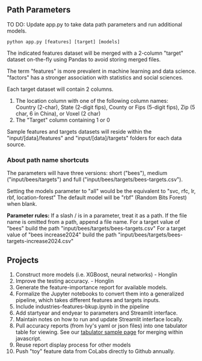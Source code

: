 ## Path Parameters

TO DO: Update app.py to take data path parameters and run additional models. 

	python app.py [features] [target] [models]

The indicated features dataset will be merged with a 2-column "target" dataset on-the-fly using Pandas to avoid storing merged files.

The term "features" is more prevalent in machine learning and data science.
"factors" has a stronger association with statistics and social sciences.

Each target dataset will contain 2 columns.  
1. The location column with one of the following column names:  
Country (2-char), State (2-digit fips), County or Fips (5-digit fips), Zip (5 char, 6 in China), or Voxel (2 char)
2. The "Target" column containing 1 or 0

Sample features and targets datasets will reside within the "input/[data]/features" and "input/[data]/targets" folders for each data source.

### About path name shortcuts

The parameters will have three versions: short ("bees"), medium ("input/bees/targets") and full ("input/bees/targets/bees-targets.csv").

Setting the models parameter to "all" would be the equivalent to "svc, rfc, lr, rbf, location-forest"
The default model will be "rbf" (Random Bits Forest) when blank.

**Parameter rules:**
If a slash / is in a parameter, treat it as a path.
If the file name is omitted from a path, append a file name.
For a target value of "bees" build the path "input/bees/targets/bees-targets.csv"
For a target value of "bees increase2024" build the path "input/bees/targets/bees-targets-increase2024.csv"

## Projects

1. Construct more models (i.e. XGBoost, neural networks) - Honglin
2. Improve the testing accuracy. - Honglin
3. Generate the feature-importance report for available models.
4. Formalize the Jupyter notebooks to convert them into a generalized pipeline, which takes different features and targets inputs.
5. Include industries-features-bkup.ipynb in the pipeline
6. Add startyear and endyear to parameters and Streamlit interface.
7. Maintain notes on how to run and update Streamlit interface locally.
8. Pull accuracy reports (from Ivy's yaml or json files) into one tabulator table for viewing. See our [tabulator sample page](../../data-pipeline/timelines/tabulator/) for merging within javascript.
9. Reuse report display process for other models
10. Push "toy" feature data from CoLabs directly to Github annually.

